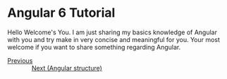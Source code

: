 # Angular 6 Tutorial 
Hello Welcome's You.
I am just sharing my basics knowledge of Angular with you and try make in very concise and meaningful for you.
Your most welcome if you want to share something regarding Angular.
<div>
	<span><a href ="#" >Previous</a></span>
	&nbsp;&nbsp;&nbsp;&nbsp;&nbsp;&nbsp;&nbsp;&nbsp;&nbsp;&nbsp;&nbsp;&nbsp;&nbsp;
	&nbsp;&nbsp;&nbsp;&nbsp;&nbsp;&nbsp;&nbsp;&nbsp;&nbsp;&nbsp;&nbsp;&nbsp;&nbsp;
	&nbsp;&nbsp;&nbsp;&nbsp;&nbsp;&nbsp;&nbsp;&nbsp;&nbsp;&nbsp;&nbsp;&nbsp;&nbsp;
	&nbsp;&nbsp;&nbsp;&nbsp;&nbsp;&nbsp;&nbsp;&nbsp;&nbsp;&nbsp;&nbsp;&nbsp;&nbsp;
    &nbsp;&nbsp;&nbsp;&nbsp;&nbsp;&nbsp;&nbsp;&nbsp;&nbsp;&nbsp;&nbsp;&nbsp;&nbsp;
	&nbsp;&nbsp;&nbsp;&nbsp;&nbsp;&nbsp;&nbsp;&nbsp;&nbsp;&nbsp;&nbsp;&nbsp;&nbsp;
	&nbsp;&nbsp;&nbsp;&nbsp;&nbsp;&nbsp;&nbsp;&nbsp;&nbsp;&nbsp;&nbsp;&nbsp;&nbsp;
	&nbsp;&nbsp;&nbsp;&nbsp;&nbsp;&nbsp;&nbsp;&nbsp;&nbsp;&nbsp;&nbsp;&nbsp;&nbsp;
	&nbsp;&nbsp;&nbsp;&nbsp;&nbsp;&nbsp;&nbsp;&nbsp;&nbsp;&nbsp;&nbsp;&nbsp;&nbsp;
	<span><a href ="https://github.com/satish-dev/angular-basics/blob/master/ documentation/Introduction.md" >Next (Angular structure)</a> </span>
</div>
